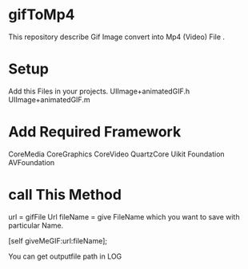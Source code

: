 # gifToMp4
This repository describe Gif Image convert into Mp4 (Video) File .

# Setup

Add this Files in your projects. 
  UIImage+animatedGIF.h
  UIImage+animatedGIF.m

# Add Required Framework 

  CoreMedia
  CoreGraphics
  CoreVideo
  QuartzCore
  Uikit
  Foundation
  AVFoundation


# call This Method

url = gifFile Url
fileName = give FileName which you want to save with particular Name. 

 [self giveMeGIF:url:fileName];

You can get outputfile path in LOG
